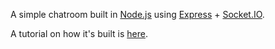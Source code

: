 A simple chatroom built in [Node.js](http://nodejs.org) using [Express](http://expressjs.com) + [Socket.IO](http://socket.io/).

A tutorial on how it's built is [here](http://williammora.com/nodejs-tutorial-building-chatroom-with/).
